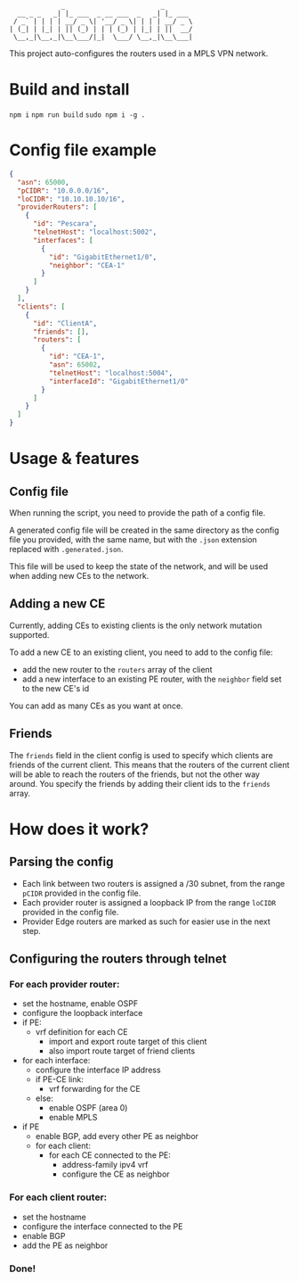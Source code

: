 ```
             _                        _
  __ _ _   _| |_ ___  _ __ ___  _   _| |_ ___
 / _` | | | | __/ _ \| '__/ _ \| | | | __/ _ \
| (_| | |_| | || (_) | | | (_) | |_| | ||  __/
 \__,_|\__,_|\__\___/|_|  \___/ \__,_|\__\___|
```

This project auto-configures the routers used in a MPLS VPN network.

# Build and install

`npm i`
`npm run build`
`sudo npm i -g .`

# Config file example

```json
{
  "asn": 65000,
  "pCIDR": "10.0.0.0/16",
  "loCIDR": "10.10.10.10/16",
  "providerRouters": [
    {
      "id": "Pescara",
      "telnetHost": "localhost:5002",
      "interfaces": [
        {
          "id": "GigabitEthernet1/0",
          "neighbor": "CEA-1"
        }
      ]
    }
  ],
  "clients": [
    {
      "id": "ClientA",
      "friends": [],
      "routers": [
        {
          "id": "CEA-1",
          "asn": 65002,
          "telnetHost": "localhost:5004",
          "interfaceId": "GigabitEthernet1/0"
        }
      ]
    }
  ]
}
```

# Usage & features

## Config file

When running the script, you need to provide the path of a config file.

A generated config file will be created in the same directory as the config file you provided, with the same name, but with the `.json` extension replaced with `.generated.json`.

This file will be used to keep the state of the network, and will be used when adding new CEs to the network.

## Adding a new CE

Currently, adding CEs to existing clients is the only network mutation supported.

To add a new CE to an existing client, you need to add to the config file:

- add the new router to the `routers` array of the client
- add a new interface to an existing PE router, with the `neighbor` field set to the new CE's id

You can add as many CEs as you want at once.

## Friends

The `friends` field in the client config is used to specify which clients are friends of the current client. This means that the routers of the current client will be able to reach the routers of the friends, but not the other way around. You specify the friends by adding their client ids to the `friends` array.

# How does it work?

## Parsing the config

- Each link between two routers is assigned a /30 subnet, from the range `pCIDR` provided in the config file.
- Each provider router is assigned a loopback IP from the range `loCIDR` provided in the config file.
- Provider Edge routers are marked as such for easier use in the next step.

## Configuring the routers through telnet

### For each provider router:

- set the hostname, enable OSPF
- configure the loopback interface
- if PE:
  - vrf definition for each CE
    - import and export route target of this client
    - also import route target of friend clients
- for each interface:
  - configure the interface IP address
  - if PE-CE link:
    - vrf forwarding for the CE
  - else:
    - enable OSPF (area 0)
    - enable MPLS
- if PE
  - enable BGP, add every other PE as neighbor
  - for each client:
    - for each CE connected to the PE:
      - address-family ipv4 vrf
      - configure the CE as neighbor

### For each client router:

- set the hostname
- configure the interface connected to the PE
- enable BGP
- add the PE as neighbor

### Done!
